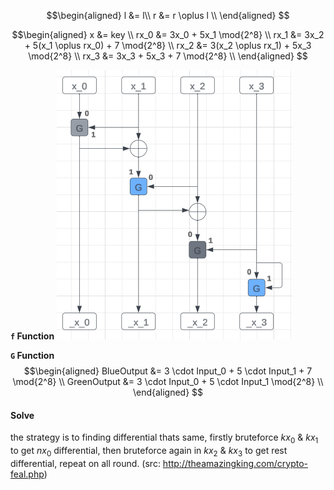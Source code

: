 $$\begin{aligned}
    l &= l\\
    r &= r \oplus l \\
\end{aligned}
$$

$$\begin{aligned}
    x &= key \\
    rx_0 &= 3x_0 + 5x_1 \mod{2^8} \\
    rx_1 &= 3x_2 + 5(x_1 \oplus rx_0) + 7 \mod{2^8} \\
    rx_2 &= 3(x_2 \oplus rx_1) + 5x_3 \mod{2^8} \\
    rx_3 &= 3x_3 + 5x_3 + 7 \mod{2^8} \\
\end{aligned}
$$

**`f` Function**
![Alt text](image.png)

**`G` Function**
$$\begin{aligned}
    BlueOutput &= 3 \cdot Input_0 + 5 \cdot Input_1 + 7 \mod{2^8} \\
    GreenOutput &= 3 \cdot Input_0 + 5 \cdot Input_1 \mod{2^8} \\
\end{aligned}
$$

#### Solve

the strategy is to finding differential thats same, firstly bruteforce $kx_0$ & $kx_1$ to get $nx_0$ differential, then bruteforce again in $kx_2$ & $kx_3$ to get rest differential, repeat on all round. (src: http://theamazingking.com/crypto-feal.php)